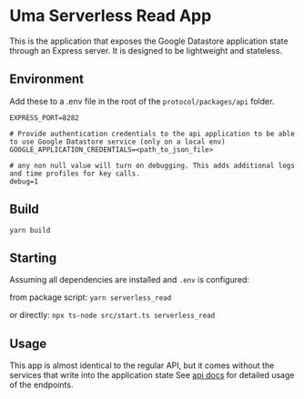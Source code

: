 # Uma Serverless Read App

This is the application that exposes the Google Datastore application state through an Express server. It is designed to be lightweight and stateless.

## Environment

Add these to a .env file in the root of the `protocol/packages/api` folder.

```
EXPRESS_PORT=8282

# Provide authentication credentials to the api application to be able to use Google Datastore service (only on a local env)
GOOGLE_APPLICATION_CREDENTIALS=<path_to_json_file>

# any non null value will turn on debugging. This adds additional logs and time profiles for key calls.
debug=1
```

## Build

`yarn build`

## Starting

Assuming all dependencies are installed and `.env` is configured:

from package script:
`yarn serverless_read`

or directly:
`npx ts-node src/start.ts serverless_read`

## Usage

This app is almost identical to the regular API, but it comes without the services that write into the application state
See [api docs]('../api/README.md') for detailed usage of the endpoints.
